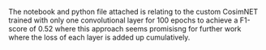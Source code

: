 The notebook and python file attached is relating to the custom CosimNET trained with only one convolutional layer for 100 epochs to achieve a F1-score of 0.52 where this approach seems promisisng for further work where the loss of each layer is added up cumulatively.
